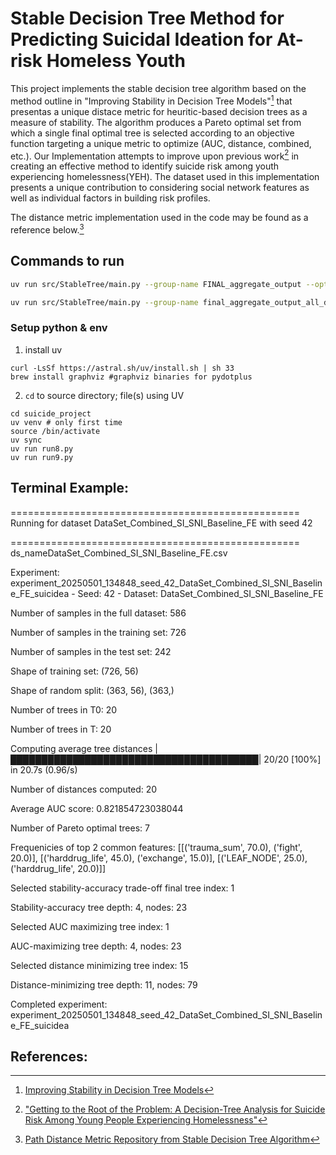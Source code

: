 # Stable Decision Tree Method for Predicting Suicidal Ideation for At-risk Homeless Youth

This project implements the stable decision tree algorithm based on the method outline in "Improving Stability in Decision Tree Models"[^1] that presentas a unique distace metric for heuritic-based decision trees as a measure of stability. The algorithm produces a Pareto optimal set from which a single final optimal tree is selected according to an objective function targeting a unique metric to optimize (AUC, distance, combined, etc.). Our Implementation attempts to improve upon previous work[^2] in creating an effective method to identify suicide risk among youth experiencing homelessness(YEH). The dataset used in this implementation presents a unique contribution to considering social network features as well as individual factors in building risk profiles.

The distance metric implementation used in the code may be found as a reference below.[^3]


[^1]: [Improving Stability in Decision Tree Models](https://arxiv.org/abs/2305.17299)

[^2]:["Getting to the Root of the Problem: A Decision-Tree Analysis for Suicide Risk Among Young People Experiencing Homelessness"](https://doi.org/10.1086/715211)

[^3]: [Path Distance Metric Repository from Stable Decision Tree Algorithm](https://github.com/vvdigalakis/dt-distance)

## Commands to run
```bash
uv run src/StableTree/main.py --group-name FINAL_aggregate_output --option experiment --datasets data/DataSet_Combined_SI_SNI_Baseline_FE.csv data/DataSet_Combined_SI_SNI_Baseline_FE.csv data/breast_cancer.csv --labels suicidea suicattempt target

uv run src/StableTree/main.py --group-name final_aggregate_output_all_datasets --option plot --datasets data/DataSet_Combined_SI_SNI_Baseline_FE.csv data/breast_cancer.csv     
```


### Setup python & env

1. install uv
```
curl -LsSf https://astral.sh/uv/install.sh | sh 33 
brew install graphviz #graphviz binaries for pydotplus
```

2. `cd` to source directory; file(s) using UV
```
cd suicide_project
uv venv # only first time
source /bin/activate
uv sync
uv run run8.py
uv run run9.py
```


  ## Terminal Example:
==================================================
Running for dataset DataSet_Combined_SI_SNI_Baseline_FE with seed 42

==================================================
ds_nameDataSet_Combined_SI_SNI_Baseline_FE.csv

Experiment: experiment_20250501_134848_seed_42_DataSet_Combined_SI_SNI_Baseline_FE_suicidea - Seed: 42 - Dataset: DataSet_Combined_SI_SNI_Baseline_FE

Number of samples in the full dataset: 586

Number of samples in the training set: 726

Number of samples in the test set: 242

Shape of training set: (726, 56)

Shape of random split: (363, 56), (363,)

Number of trees in T0: 20

Number of trees in T: 20

Computing average tree distances |████████████████████████████████████████| 20/20 [100%] in 20.7s (0.96/s) 

Number of distances computed: 20

Average AUC score: 0.821854723038044

Number of Pareto optimal trees: 7

Frequenicies of top 2 common features: [[('trauma_sum', 70.0), ('fight', 20.0)], [('harddrug_life', 45.0), ('exchange', 15.0)], [('LEAF_NODE', 25.0), ('harddrug_life', 20.0)]]

Selected stability-accuracy trade-off final tree index: 1

Stability-accuracy tree depth: 4, nodes: 23

Selected AUC maximizing tree index: 1

AUC-maximizing tree depth: 4, nodes: 23

Selected distance minimizing tree index: 15

Distance-minimizing tree depth: 11, nodes: 79

Completed experiment: experiment_20250501_134848_seed_42_DataSet_Combined_SI_SNI_Baseline_FE_suicidea

## References:
